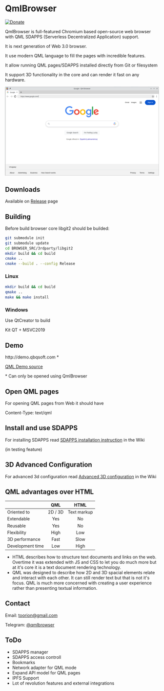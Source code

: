 # QmlBrowser

[![Donate](https://img.shields.io/badge/Donate-PayPal-green.svg)](https://paypal.me/toorion)

QmlBrowser is full-featured Chromium based open-source web browser
with QML SDAPPS (Serverless Decentralized Application) support.

It is next generation of Web 3.0 browser.

It use modern QML language to fill the pages with incredible features.

It allow running QML pages/SDAPPS installed directly from Git or filesystem

It support 3D functionality in the core and can render it fast on any hardware.

![QmlBrowser is full-featured Chromium based open-source web browser with QML pages support](preview.png)


## Downloads

Available on [Release](https://github.com/Toorion/qml-browser/releases) page

## Building

Before build browser core libgit2 should be builded:

```sh
git submodule init
git submodule update
cd BROWSER_SRC/3rdparty/libgit2
mkdir build && cd build
cmake ..
cmake --build . --config Release
```

### Linux
```sh
mkdir build && cd build
qmake ..
make && make install
```

### Windows

Use QtCreator to build 

Kit QT + MSVC2019

## Demo

http[]()://demo.qbqsoft.com *

[QML Demo source](https://github.com/Toorion/qml-browser-demo)

\* Can only be opened using QmlBrowser

## Open QML pages

For opening QML pages from Web it should have 

Content-Type: text/qml

## Install and use SDAPPS

For installing SDAPPS read 
[SDAPPS installation instruction](https://github.com/Toorion/qml-browser/wiki/SDAPPS)
in the Wiki

(in testing feature)

## 3D Advanced Configuration

For advanced 3d configuration read 
[Advanced 3D configuration](https://github.com/Toorion/qml-browser/wiki/3D-Config)
in the Wiki

## QML advantages over HTML

|           |QML              |  HTML   |
|:----------|:---------------:|:-------:|
| Oriented to |  2D / 3D | Text markup |
| Extendable |  Yes | No |
| Reusable |  Yes | No |
| Flexibility | High | Low |
| 3D performance | Fast | Slow |
| Development time |  Low | High |


* HTML describes how to structure text documents and links on the web. Overtime it was extended with JS and CSS to let you do much more but at it's core it is a text document rendering technology.
* QML was designed to describe how 2D and 3D spacial elements relate and interact with each other. It can still render text but that is not it's focus. QML is much more concerned with creating a user experience rather than presenting textual information.

## Contact

Email: <toorion@gmail.com>

Telegram: [@qmlbrowser](https://t.me/qmlbrowser)

## ToDo

- SDAPPS manager
- SDAPPS access controll
- Bookmarks
- Network adapter for QML mode
- Expand API model for QML pages
- IPFS Support
- Lot of revolution features and external integrations

